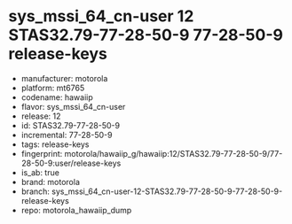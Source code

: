# sys_mssi_64_cn-user 12 STAS32.79-77-28-50-9 77-28-50-9 release-keys
- manufacturer: motorola
- platform: mt6765
- codename: hawaiip
- flavor: sys_mssi_64_cn-user
- release: 12
- id: STAS32.79-77-28-50-9
- incremental: 77-28-50-9
- tags: release-keys
- fingerprint: motorola/hawaiip_g/hawaiip:12/STAS32.79-77-28-50-9/77-28-50-9:user/release-keys
- is_ab: true
- brand: motorola
- branch: sys_mssi_64_cn-user-12-STAS32.79-77-28-50-9-77-28-50-9-release-keys
- repo: motorola_hawaiip_dump
